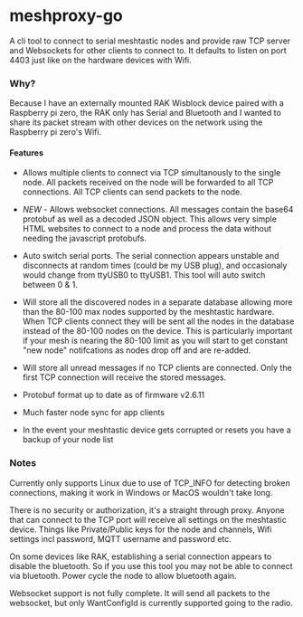 # meshproxy-go

A cli tool to connect to serial meshtastic nodes and provide raw TCP server and Websockets for other clients to connect to. It defaults to listen on port 4403 just like on the hardware devices with Wifi. 

### Why?
Because I have an externally mounted RAK Wisblock device paired with a Raspberry pi zero, the RAK only has Serial and Bluetooth and I wanted to share its packet stream with other devices on the network using the Raspberry pi zero's Wifi.

#### Features
* Allows multiple clients to connect via TCP simultanously to the single node. All packets received on the node will be forwarded to all TCP connections. All TCP clients can send packets to the node.

* *NEW* - Allows websocket connections. All messages contain the base64 protobuf as well as a decoded JSON object. This allows very simple HTML websites to connect to a node and process the data without needing the javascript protobufs.

* Auto switch serial ports. The serial connection appears unstable and disconnects at random times (could be my USB plug), and occasionaly would change from ttyUSB0 to ttyUSB1. This tool will auto switch between 0 & 1.

* Will store all the discovered nodes in a separate database allowing more than the 80-100 max nodes supported by the meshtastic hardware. When TCP clients connect they will be sent all the nodes in the database instead of the 80-100 nodes on the device. This is particularly important if your mesh is nearing the 80-100 limit as you will start to get constant "new node" notifcations as nodes drop off and are re-added.

* Will store all unread messages if no TCP clients are connected. Only the first TCP connection will receive the stored messages.

* Protobuf format up to date as of firmware v2.6.11

* Much faster node sync for app clients

* In the event your meshtastic device gets corrupted or resets you have a backup of your node list

### Notes
Currently only supports Linux due to use of TCP_INFO for detecting broken connections, making it work in Windows or MacOS wouldn't take long.

There is no security or authorization, it's a straight through proxy. Anyone that can connect to the TCP port will receive all settings on the meshtastic device. Things like Private/Public keys for the node and channels, Wifi settings incl password, MQTT username and password etc.

On some devices like RAK, establishing a serial connection appears to disable the bluetooth. So if you use this tool you may not be able to connect via bluetooth. Power cycle the node to allow bluetooth again.

Websocket support is not fully complete. It will send all packets to the websocket, but only WantConfigId is currently supported going to the radio.
